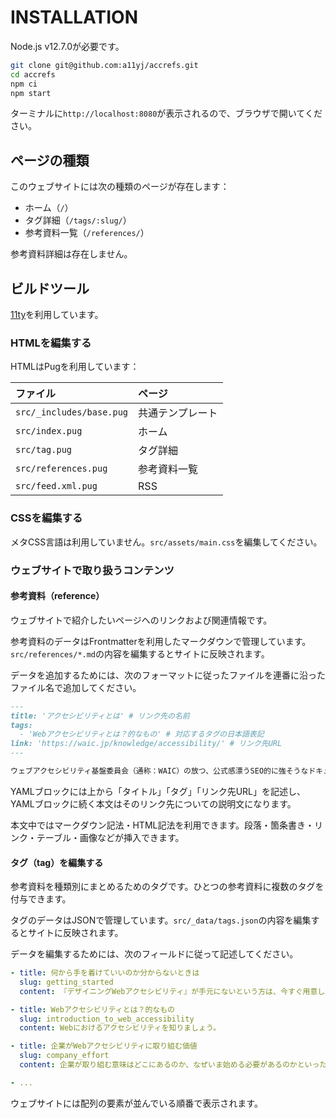 # INSTALLATION

Node.js v12.7.0が必要です。

```bash
git clone git@github.com:a11yj/accrefs.git
cd accrefs
npm ci
npm start
```

ターミナルに`http://localhost:8080`が表示されるので、ブラウザで開いてください。

## ページの種類

このウェブサイトには次の種類のページが存在します：

- ホーム（`/`）
- タグ詳細（`/tags/:slug/`）
- 参考資料一覧（`/references/`）

参考資料詳細は存在しません。

## ビルドツール

[11ty](https://www.11ty.io)を利用しています。

### HTMLを編集する

HTMLはPugを利用しています：

| ファイル | ページ |
|:---|:---|
| `src/_includes/base.pug` | 共通テンプレート |
| `src/index.pug` | ホーム |
| `src/tag.pug` | タグ詳細 |
| `src/references.pug` | 参考資料一覧 |
| `src/feed.xml.pug` | RSS |


### CSSを編集する

メタCSS言語は利用していません。`src/assets/main.css`を編集してください。

### ウェブサイトで取り扱うコンテンツ

#### 参考資料（reference）

ウェブサイトで紹介したいページへのリンクおよび関連情報です。

参考資料のデータはFrontmatterを利用したマークダウンで管理しています。`src/references/*.md`の内容を編集するとサイトに反映されます。

データを追加するためには、次のフォーマットに従ったファイルを連番に沿ったファイル名で追加してください。

```markdown
---
title: 'アクセシビリティとは' # リンク先の名前
tags:
  - 'Webアクセシビリティとは？的なもの' # 対応するタグの日本語表記
link: 'https://waic.jp/knowledge/accessibility/' # リンク先URL
---

ウェブアクセシビリティ基盤委員会（通称：WAIC）の放つ、公式感漂うSEO的に強そうなドキュメント。Webアクセシビリティ確保とJISの関係性について解説しています。
```

YAMLブロックには上から「タイトル」「タグ」「リンク先URL」を記述し、YAMLブロックに続く本文はそのリンク先についての説明文になります。

本文中ではマークダウン記法・HTML記法を利用できます。段落・箇条書き・リンク・テーブル・画像などが挿入できます。

#### タグ（tag）を編集する

参考資料を種類別にまとめるためのタグです。ひとつの参考資料に複数のタグを付与できます。

タグのデータはJSONで管理しています。`src/_data/tags.json`の内容を編集するとサイトに反映されます。

データを編集するためには、次のフィールドに従って記述してください。

```yaml
- title: 何から手を着けていいのか分からないときは
  slug: getting_started
  content: 『デザイニングWebアクセシビリティ』が手元にないという方は、今すぐ用意しましょう（？）

- title: Webアクセシビリティとは？的なもの
  slug: introduction_to_web_accessibility
  content: Webにおけるアクセシビリティを知りましょう。

- title: 企業がWebアクセシビリティに取り組む価値
  slug: company_effort
  content: 企業が取り組む意味はどこにあるのか、なぜいま始める必要があるのかといった観点を解説しています。

- ...
```

ウェブサイトには配列の要素が並んでいる順番で表示されます。
